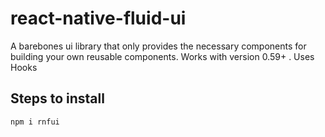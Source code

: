 # react-native-fluid-ui
A barebones ui library that only provides the necessary components for building your own reusable components. Works with version 0.59+ . Uses Hooks

## Steps to install

```javascript
npm i rnfui
```
